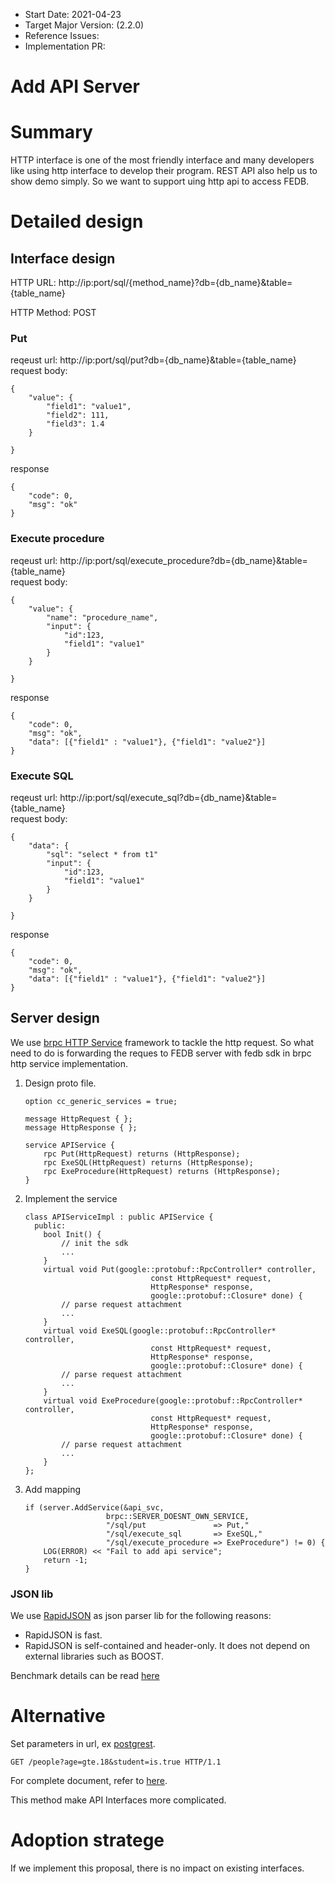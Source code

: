 - Start Date: 2021-04-23
- Target Major Version: (2.2.0)
- Reference Issues: 
- Implementation PR: 

# Add API Server

# Summary

HTTP interface is one of the most friendly interface and many developers like using http interface to develop their program. REST API also help us to show demo simply. So we want to support uing http api to access FEDB.

# Detailed design


## Interface design
HTTP URL: http://ip:port/sql/{method_name}?db={db_name}&table={table_name}

HTTP Method: POST

### Put
reqeust url: http://ip:port/sql/put?db={db_name}&table={table_name}  
request body: 
```
{
    "value": {
        "field1": "value1",
        "field2": 111,
        "field3": 1.4   
    }

}
```
response
```
{
    "code": 0,
    "msg": "ok"
}
```

### Execute procedure 
reqeust url: http://ip:port/sql/execute_procedure?db={db_name}&table={table_name}  
request body: 
```
{
    "value": {
        "name": "procedure_name",
        "input": {
            "id":123,
            "field1": "value1"
        }
    }

}
```
response
```
{
    "code": 0,
    "msg": "ok",
    "data": [{"field1" : "value1"}, {"field1": "value2"}]
}
```
### Execute SQL
reqeust url: http://ip:port/sql/execute_sql?db={db_name}&table={table_name}  
request body: 

```
{
    "data": {
        "sql": "select * from t1"
        "input": {
            "id":123,
            "field1": "value1"
        }
    }

}
```
response
```
{
    "code": 0,
    "msg": "ok",
    "data": [{"field1" : "value1"}, {"field1": "value2"}] 
}
```

## Server design

We use [brpc HTTP Service](https://github.com/apache/incubator-brpc/blob/master/docs/en/http_service.md) framework to tackle the http request. So what need to do is forwarding the reques to FEDB server with fedb sdk in brpc http service implementation.

1. Design proto file.  
    ```
    option cc_generic_services = true;

    message HttpRequest { };
    message HttpResponse { };

    service APIService {
        rpc Put(HttpRequest) returns (HttpResponse);
        rpc ExeSQL(HttpRequest) returns (HttpResponse);
        rpc ExeProcedure(HttpRequest) returns (HttpResponse);
    }
    ```
2. Implement the service  
    ```
    class APIServiceImpl : public APIService {
      public:
        bool Init() {
            // init the sdk
            ...
        }
        virtual void Put(google::protobuf::RpcController* controller,
                                const HttpRequest* request,
                                HttpResponse* response,
                                google::protobuf::Closure* done) {
            // parse request attachment
            ...
        }
        virtual void ExeSQL(google::protobuf::RpcController* controller,
                                const HttpRequest* request,
                                HttpResponse* response,
                                google::protobuf::Closure* done) {
            // parse request attachment
            ...
        }
        virtual void ExeProcedure(google::protobuf::RpcController* controller,
                                const HttpRequest* request,
                                HttpResponse* response,
                                google::protobuf::Closure* done) {
            // parse request attachment
            ...
        }
    };
    ```
3. Add mapping
    
    ```
    if (server.AddService(&api_svc,
                      brpc::SERVER_DOESNT_OWN_SERVICE,
                      "/sql/put               => Put,"
                      "/sql/execute_sql       => ExeSQL,"
                      "/sql/execute_procedure => ExeProcedure") != 0) {
        LOG(ERROR) << "Fail to add api service";
        return -1;
    }
    ```

### JSON lib
We use [RapidJSON](https://github.com/Tencent/rapidjson) as json parser lib for the following reasons:
- RapidJSON is fast.
- RapidJSON is self-contained and header-only. It does not depend on external libraries such as BOOST. 

Benchmark details can be read [here](https://rawgit.com/miloyip/nativejson-benchmark/master/sample/performance_Corei7-4980HQ@2.80GHz_mac64_clang7.0.html#1.%20Parse)

# Alternative
Set parameters in url, ex [postgrest](https://github.com/PostgREST/postgrest).
```
GET /people?age=gte.18&student=is.true HTTP/1.1
```
For complete document, refer to [here](https://postgrest.org/en/stable/api.html#horizontal-filtering-rows).

This method make API Interfaces more complicated.

# Adoption stratege
If we implement this proposal, there is no impact on existing interfaces.